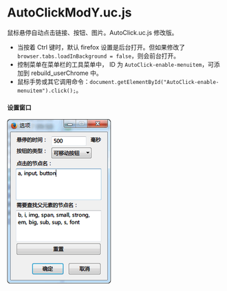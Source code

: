AutoClickModY.uc.js
===================

鼠标悬停自动点击链接、按钮、图片。AutoClick.uc.js 修改版。

 - 当按着 Ctrl 键时，默认 firefox 设置是后台打开。但如果修改了 `browser.tabs.loadInBackground = false`，则会前台打开。
 - 控制菜单在菜单栏的工具菜单中， ID 为 `AutoClick-enable-menuitem`，可添加到 rebuild_userChrome 中。
 - 鼠标手势或其它调用命令：`document.getElementById("AutoClick-enable-menuitem").click();`。

#### 设置窗口

![prefwindow.png](prefwindow.png)
